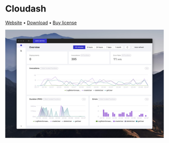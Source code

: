 # Cloudash

[Website](https://cloudash.dev) • [Download](https://github.com/cloudashdev/cloudash/releases) • [Buy license](https://cloudash.dev/#pricing)

![Cloudash - overview screen](./images/overview.jpg)
